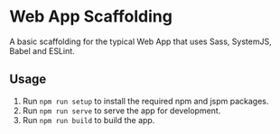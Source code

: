 # Web App Scaffolding
A basic scaffolding for the typical Web App that uses Sass, SystemJS, Babel and ESLint.

## Usage
1. Run `npm run setup` to install the required npm and jspm packages.
2. Run `npm run serve` to serve the app for development.
3. Run `npm run build` to build the app.
